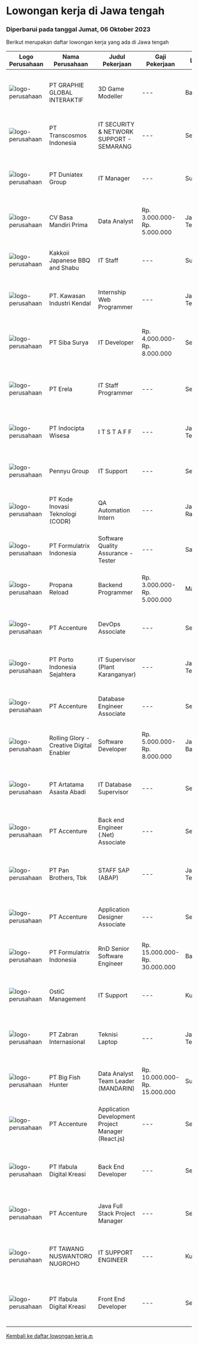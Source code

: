 
  # Lowongan kerja di Jawa tengah

  ### Diperbarui pada tanggal Jumat, 06 Oktober 2023

  Berikut merupakan daftar lowongan kerja yang ada di Jawa tengah

  |Logo Perusahaan | Nama Perusahaan | Judul Pekerjaan | Gaji Pekerjaan | Lokasi | Deskripsi | Tanggal diunggah | Pranala |
  | -------------- | --------------- | --------------- | --------- | --------- | -------------- | ------- | ----------- |
  |![logo-perusahaan](https://image-service-cdn.seek.com.au/f9a751ea24d68e4658d0eb7882e2db58a9b95cb0/ee4dce1061f3f616224767ad58cb2fc751b8d2dc)|PT GRAPHIE GLOBAL INTERAKTIF|3D Game Modeller|---|Bali|Job Responsibilities: Creating 3D Model character for game Smoothing a 3D file Editing 3D File UV Unwrap texturing Humanoid Rigging Required Software...|Selasa, 03 Oktober 2023|https://www.jobstreet.co.id/id/job/3d-game-modeller-4486438?token=0~0db45f29-44fb-4920-9dec-032fdf4d9a4b&sectionRank=1&jobId=jobstreet-id-job-4486438|
|![logo-perusahaan](https://image-service-cdn.seek.com.au/307c5f6783945cba4962cdeae55ad8ee0fdbc836/ee4dce1061f3f616224767ad58cb2fc751b8d2dc)|PT Transcosmos Indonesia|IT SECURITY & NETWORK SUPPORT - SEMARANG|---|Semarang|Job Description:1. Real-time Monitoring:Monitoring systems and applications in real-time to detect anomalies, irregularities, or performance...|Kamis, 05 Oktober 2023|https://www.jobstreet.co.id/id/job/it-security-network-support-semarang-4489427?token=0~0db45f29-44fb-4920-9dec-032fdf4d9a4b&sectionRank=2&jobId=jobstreet-id-job-4489427|
|![logo-perusahaan](https://image-service-cdn.seek.com.au/9ae8aad4308070437402caaa983b8a7c2c573dc8/ee4dce1061f3f616224767ad58cb2fc751b8d2dc)|PT Duniatex Group|IT Manager|---|Surakarta|As an IT Manager, she/he must have an excellent skills and knowledge about system, programming, database knowledge, as well as leadership skills to...|Senin, 02 Oktober 2023|https://www.jobstreet.co.id/id/job/it-manager-4485122?token=0~0db45f29-44fb-4920-9dec-032fdf4d9a4b&sectionRank=3&jobId=jobstreet-id-job-4485122|
|![logo-perusahaan](https://image-service-cdn.seek.com.au/5f7168d459d18df2db294531855e06f419bfc0e6/ee4dce1061f3f616224767ad58cb2fc751b8d2dc)|CV Basa Mandiri Prima|Data Analyst|Rp. 3.000.000-Rp. 5.000.000|Jawa Tengah|CV Basa Mandiri Prima adalah retail super market dan department store berkembang di Kabupaten Pemalang dan Tegal. Visi menjadi ritel utama pilihan...|Kamis, 05 Oktober 2023|https://www.jobstreet.co.id/id/job/data-analyst-4489372?token=0~0db45f29-44fb-4920-9dec-032fdf4d9a4b&sectionRank=4&jobId=jobstreet-id-job-4489372|
|![logo-perusahaan](https://image-service-cdn.seek.com.au/376bdc8d39ef2bc9d62006fa10f26bda48dc5141/ee4dce1061f3f616224767ad58cb2fc751b8d2dc)|Kakkoii Japanese BBQ and Shabu|IT Staff|---|Surakarta|Usia 25 - 35 tahun Pendidikan minimal D3 Informatika Berpengalaman di bidangnya minimal 1 tahun Mampu trouble shooting computer Menguasai...|Selasa, 03 Oktober 2023|https://www.jobstreet.co.id/id/job/it-staff-4486410?token=0~0db45f29-44fb-4920-9dec-032fdf4d9a4b&sectionRank=5&jobId=jobstreet-id-job-4486410|
|![logo-perusahaan](https://image-service-cdn.seek.com.au/4777cfd62677e825f561371d10c35c5b1b981348/ee4dce1061f3f616224767ad58cb2fc751b8d2dc)|PT. Kawasan Industri Kendal|Internship Web Programmer|---|Jawa Tengah|Qualification D3 or S1 Informatics or Computer Depth knowledge of PHP and Laravel Good knowledge of MySQL Database Have a willingness to be placed in...|Rabu, 04 Oktober 2023|https://www.jobstreet.co.id/id/job/internship-web-programmer-4489043?token=0~0db45f29-44fb-4920-9dec-032fdf4d9a4b&sectionRank=6&jobId=jobstreet-id-job-4489043|
|![logo-perusahaan](https://image-service-cdn.seek.com.au/f8941ef30182eb55b36098f3e149aabdeb319b30/ee4dce1061f3f616224767ad58cb2fc751b8d2dc)|PT Siba Surya|IT Developer|Rp. 4.000.000-Rp. 8.000.000|Semarang|IT Developer StaffJobdescs: Melakukan maintain program yang sudah ada Membuat proyek program baru sesuai kebutuhan perusahaan Requirements: Usia maks....|Senin, 02 Oktober 2023|https://www.jobstreet.co.id/id/job/it-developer-4486203?token=0~0db45f29-44fb-4920-9dec-032fdf4d9a4b&sectionRank=7&jobId=jobstreet-id-job-4486203|
|![logo-perusahaan](https://image-service-cdn.seek.com.au/cc8d8c9f0ba1f73a44b17955bdd729eab0a12a93/ee4dce1061f3f616224767ad58cb2fc751b8d2dc)|PT Erela|IT Staff Programmer|---|Semarang|Kualifikasi: Lulusan D3 / S1 Informatika Fresh graduate atau berpengalaman Menguasai pemrograman website (PHP, jQuery) Menguasai query database...|Selasa, 03 Oktober 2023|https://www.jobstreet.co.id/id/job/it-staff-programmer-4486425?token=0~0db45f29-44fb-4920-9dec-032fdf4d9a4b&sectionRank=8&jobId=jobstreet-id-job-4486425|
|![logo-perusahaan](https://i.ibb.co/sqvTCh9/112815900-stock-vector-no-image-available-icon-flat-vector.webp)|PT Indocipta Wisesa|I T  S T A F F|---|Jawa Tengah|Perusahaan manufactur coating &amp; adhesive di Semarang, mengajak bergabung kandidat yang antusias sebagai :I T STAFFKualifikasi D3 / S1 Ilmu...|Senin, 02 Oktober 2023|https://www.jobstreet.co.id/id/job/i-t-s-t-a-f-f-4485023?token=0~0db45f29-44fb-4920-9dec-032fdf4d9a4b&sectionRank=9&jobId=jobstreet-id-job-4485023|
|![logo-perusahaan](https://image-service-cdn.seek.com.au/0795e7d893a4b3722cfb89bb3b11356aac592fcd/ee4dce1061f3f616224767ad58cb2fc751b8d2dc)|Pennyu Group|IT Support|---|Semarang|Requirements :- Candidate must possess at least a Bachelor's degree (Any Major in Computer Science, Informatics, or Computer Engineering is highly...|Rabu, 27 September 2023|https://www.jobstreet.co.id/id/job/it-support-4482189?token=0~0db45f29-44fb-4920-9dec-032fdf4d9a4b&sectionRank=10&jobId=jobstreet-id-job-4482189|
|![logo-perusahaan](https://image-service-cdn.seek.com.au/f9a43488fb6cd9c390e0bc30837cba2409c40d5b/ee4dce1061f3f616224767ad58cb2fc751b8d2dc)|PT Kode Inovasi Teknologi (CODR)|QA Automation Intern|---|Jakarta Raya|Job Description: Write test scripts to automate complex test cases and scenarios for web and/or mobile applications Implement strategy for quality...|Jumat, 29 September 2023|https://www.jobstreet.co.id/id/job/qa-automation-intern-4484164?token=0~0db45f29-44fb-4920-9dec-032fdf4d9a4b&sectionRank=11&jobId=jobstreet-id-job-4484164|
|![logo-perusahaan](https://image-service-cdn.seek.com.au/e68aac730da390a16ce750d09b06eaca69364b55/ee4dce1061f3f616224767ad58cb2fc751b8d2dc)|PT Formulatrix Indonesia|Software Quality Assurance - Tester|---|Salatiga|Headquartered in Dubai, United Arab Emirates, FORMULATRIX is fast growing robotic automation equipment manufacturer and software solutions provider to...|Senin, 02 Oktober 2023|https://www.jobstreet.co.id/id/job/software-quality-assurance-tester-4485408?token=0~0db45f29-44fb-4920-9dec-032fdf4d9a4b&sectionRank=12&jobId=jobstreet-id-job-4485408|
|![logo-perusahaan](https://image-service-cdn.seek.com.au/8841dfb2235f48b9f4a61a6c657704c60e1ee911/ee4dce1061f3f616224767ad58cb2fc751b8d2dc)|Propana Reload|Backend Programmer|Rp. 3.000.000-Rp. 5.000.000|Magelang|Kualifikasi: Pendidikan Minimal S1 Teknik Informatika IPK Minimal 3.25 Berpengalaman Minimal 1-2 tahun (Diutamakan) Mampu Mengintegrasikan API Bahasa...|Jumat, 29 September 2023|https://www.jobstreet.co.id/id/job/backend-programmer-4482992?token=0~0db45f29-44fb-4920-9dec-032fdf4d9a4b&sectionRank=13&jobId=jobstreet-id-job-4482992|
|![logo-perusahaan](https://image-service-cdn.seek.com.au/1c2e28fa09a87d89b9dac6106fdc6fa435c484bb/ee4dce1061f3f616224767ad58cb2fc751b8d2dc)|PT Accenture|DevOps Associate|---|Semarang|Support our clients in achieving the benefits that DevOps can offer Design and implement DevOps platform which covers areas such as build automation,...|Kamis, 28 September 2023|https://www.jobstreet.co.id/id/job/devops-associate-4483265?token=0~0db45f29-44fb-4920-9dec-032fdf4d9a4b&sectionRank=14&jobId=jobstreet-id-job-4483265|
|![logo-perusahaan](https://image-service-cdn.seek.com.au/d12aaa52d90c73bc0b3a659810e789eafc81aeb3/ee4dce1061f3f616224767ad58cb2fc751b8d2dc)|PT Porto Indonesia Sejahtera|IT Supervisor (Plant Karanganyar)|---|Jawa Tengah|Deskripsi pekerjaan: Maintenance dan instalasi Software/hardware PC, Jaringan komputer access point, router, (WAN, LAN, VPN). Troubleshooting...|Senin, 25 September 2023|https://www.jobstreet.co.id/id/job/it-supervisor-plant-karanganyar-4480280?token=0~0db45f29-44fb-4920-9dec-032fdf4d9a4b&sectionRank=15&jobId=jobstreet-id-job-4480280|
|![logo-perusahaan](https://image-service-cdn.seek.com.au/1c2e28fa09a87d89b9dac6106fdc6fa435c484bb/ee4dce1061f3f616224767ad58cb2fc751b8d2dc)|PT Accenture|Database Engineer Associate|---|Semarang|Perform ETL data migration by extracting from various sources then transforming data obtained to a specified format/calculation and finally loading...|Kamis, 28 September 2023|https://www.jobstreet.co.id/id/job/database-engineer-associate-4483264?token=0~0db45f29-44fb-4920-9dec-032fdf4d9a4b&sectionRank=16&jobId=jobstreet-id-job-4483264|
|![logo-perusahaan](https://image-service-cdn.seek.com.au/102dca1c75fb558e6532d8df396235b956dd0e8e/ee4dce1061f3f616224767ad58cb2fc751b8d2dc)|Rolling Glory - Creative Digital Enabler|Software Developer|Rp. 5.000.000-Rp. 8.000.000|Jawa Barat|Responsibilities : Collaborate in digital product development with Project Manager, team, and stakeholders. Analyze, plan, and design software based...|Selasa, 26 September 2023|https://www.jobstreet.co.id/id/job/software-developer-4481032?token=0~0db45f29-44fb-4920-9dec-032fdf4d9a4b&sectionRank=17&jobId=jobstreet-id-job-4481032|
|![logo-perusahaan](https://image-service-cdn.seek.com.au/3dd99fd24b053c9c623e5f798327a7f8639f3aba/ee4dce1061f3f616224767ad58cb2fc751b8d2dc)|PT Artatama Asasta Abadi|IT Database Supervisor|---|Semarang|Responsibilities include:  Database Administrator Data Analyst System Analyst IT Support &amp; Security Melakukan service dan pemeliharaan hardware...|Jumat, 22 September 2023|https://www.jobstreet.co.id/id/job/it-database-supervisor-4478100?token=0~0db45f29-44fb-4920-9dec-032fdf4d9a4b&sectionRank=18&jobId=jobstreet-id-job-4478100|
|![logo-perusahaan](https://image-service-cdn.seek.com.au/1c2e28fa09a87d89b9dac6106fdc6fa435c484bb/ee4dce1061f3f616224767ad58cb2fc751b8d2dc)|PT Accenture|Back end Engineer (.Net) Associate|---|Semarang|Work with Project management and solution architects to estimate and scope out projects. Work with frontend development team to create and optimize...|Rabu, 20 September 2023|https://www.jobstreet.co.id/id/job/back-end-engineer-.net-associate-4475766?token=0~0db45f29-44fb-4920-9dec-032fdf4d9a4b&sectionRank=19&jobId=jobstreet-id-job-4475766|
|![logo-perusahaan](https://image-service-cdn.seek.com.au/246ed43127dc50d6ad4ae2ecd45f339fcbb449d1/ee4dce1061f3f616224767ad58cb2fc751b8d2dc)|PT Pan Brothers, Tbk|STAFF SAP (ABAP)|---|Jawa Tengah|Bertanggung jawab untuk membuat coding semua RICEF yang diminta functional.Persyaratan:Pendidikan minimal D3 Teknik Informatika, Sistem InformasiPaham...|Rabu, 20 September 2023|https://www.jobstreet.co.id/id/job/staff-sap-abap-4476156?token=0~0db45f29-44fb-4920-9dec-032fdf4d9a4b&sectionRank=20&jobId=jobstreet-id-job-4476156|
|![logo-perusahaan](https://image-service-cdn.seek.com.au/8aa7e8c3c88d5c5ab00a361acc5db1fab244b0c5/ee4dce1061f3f616224767ad58cb2fc751b8d2dc)|PT Accenture|Application Designer Associate|---|Semarang|Ownership of technical designs, code development, and component test execution to demonstrate alignment to the functional specification. Using...|Rabu, 20 September 2023|https://www.jobstreet.co.id/id/job/application-designer-associate-4475778?token=0~0db45f29-44fb-4920-9dec-032fdf4d9a4b&sectionRank=21&jobId=jobstreet-id-job-4475778|
|![logo-perusahaan](https://image-service-cdn.seek.com.au/e68aac730da390a16ce750d09b06eaca69364b55/ee4dce1061f3f616224767ad58cb2fc751b8d2dc)|PT Formulatrix Indonesia|RnD Senior Software Engineer|Rp. 15.000.000-Rp. 30.000.000|Bandung|Headquartered in Dubai, United Arab Emirates, Formulatrix is a fast-growing robotic automation equipment manufacturer and software solutions provider...|Kamis, 21 September 2023|https://www.jobstreet.co.id/id/job/rnd-senior-software-engineer-4476769?token=0~0db45f29-44fb-4920-9dec-032fdf4d9a4b&sectionRank=22&jobId=jobstreet-id-job-4476769|
|![logo-perusahaan](https://i.ibb.co/sqvTCh9/112815900-stock-vector-no-image-available-icon-flat-vector.webp)|OstiC Management|IT Support|---|Kudus|Kualifikasi : Usia Maks 30 tahun (min DIII/S1 Teknik Komputer / Teknik Informatika). Mempunyai pengalaman minimal 2 tahun dibidang IT Mampu bekerja...|Sabtu, 16 September 2023|https://www.jobstreet.co.id/id/job/it-support-4471735?token=0~0db45f29-44fb-4920-9dec-032fdf4d9a4b&sectionRank=23&jobId=jobstreet-id-job-4471735|
|![logo-perusahaan](https://image-service-cdn.seek.com.au/2fa0b1687e37a77612dfa5c3dc8727b15099a71c/ee4dce1061f3f616224767ad58cb2fc751b8d2dc)|PT Zabran Internasional|Teknisi Laptop|---|Jawa Tengah|Tanggung Jawab Pekerjaan : Mengidentifikasi dan memecahkan masalah perangkat keras dan perangkat lunak laptop,  Menginstal dan mengonfigurasi...|Senin, 25 September 2023|https://www.jobstreet.co.id/id/job/teknisi-laptop-1037037346?token=0~0db45f29-44fb-4920-9dec-032fdf4d9a4b&sectionRank=24&jobId=jobstreet-id-job-1037037346|
|![logo-perusahaan](https://image-service-cdn.seek.com.au/b55a4eea6fd6adbb212aca64e6e0625282e09481/ee4dce1061f3f616224767ad58cb2fc751b8d2dc)|PT Big Fish Hunter|Data Analyst Team Leader (MANDARIN)|Rp. 10.000.000-Rp. 15.000.000|Surakarta|Responsibilities : Supervise and ensure employees understand the tasks being given and complete the tasks well Crosscheck data processed by staff...|Rabu, 20 September 2023|https://www.jobstreet.co.id/id/job/data-analyst-team-leader-mandarin-4475973?token=0~0db45f29-44fb-4920-9dec-032fdf4d9a4b&sectionRank=25&jobId=jobstreet-id-job-4475973|
|![logo-perusahaan](https://image-service-cdn.seek.com.au/1c2e28fa09a87d89b9dac6106fdc6fa435c484bb/ee4dce1061f3f616224767ad58cb2fc751b8d2dc)|PT Accenture|Application Development Project Manager (React.js)|---|Semarang|Bring the latest innovation and technology ideas in order to plan, deliver and execute of one or more Technology projects and programs for Accenture...|Senin, 18 September 2023|https://www.jobstreet.co.id/id/job/application-development-project-manager-react.js-4473450?token=0~0db45f29-44fb-4920-9dec-032fdf4d9a4b&sectionRank=26&jobId=jobstreet-id-job-4473450|
|![logo-perusahaan](https://image-service-cdn.seek.com.au/cd369a441ee3dd5db7861adc0122696ef73c1176/ee4dce1061f3f616224767ad58cb2fc751b8d2dc)|PT Ifabula Digital Kreasi|Back End Developer|---|Semarang|Candidate must possess at least Bachelor Degree from relevant major Good understanding of programming language fundamentals and concepts Have a basic...|Senin, 18 September 2023|https://www.jobstreet.co.id/id/job/back-end-developer-4472708?token=0~0db45f29-44fb-4920-9dec-032fdf4d9a4b&sectionRank=27&jobId=jobstreet-id-job-4472708|
|![logo-perusahaan](https://image-service-cdn.seek.com.au/1c2e28fa09a87d89b9dac6106fdc6fa435c484bb/ee4dce1061f3f616224767ad58cb2fc751b8d2dc)|PT Accenture|Java Full Stack Project Manager|---|Semarang|Bring the latest innovation and technology ideas in order to plan, deliver and execute of one or more Technology projects and programs for Accenture...|Senin, 18 September 2023|https://www.jobstreet.co.id/id/job/java-full-stack-project-manager-4473455?token=0~0db45f29-44fb-4920-9dec-032fdf4d9a4b&sectionRank=28&jobId=jobstreet-id-job-4473455|
|![logo-perusahaan](https://image-service-cdn.seek.com.au/89b98d15b89c3558180db44e27b0973e3fba63de/ee4dce1061f3f616224767ad58cb2fc751b8d2dc)|PT TAWANG NUSWANTORO NUGROHO|IT SUPPORT ENGINEER|---|Kudus|Menginstal dan mengkonfigurasikan software, hardware, sistem, network jaringan, printer, dan scanner. Memantau dan memelihara sistem dan jaringan...|Rabu, 13 September 2023|https://www.jobstreet.co.id/id/job/it-support-engineer-4468640?token=0~0db45f29-44fb-4920-9dec-032fdf4d9a4b&sectionRank=29&jobId=jobstreet-id-job-4468640|
|![logo-perusahaan](https://image-service-cdn.seek.com.au/cd369a441ee3dd5db7861adc0122696ef73c1176/ee4dce1061f3f616224767ad58cb2fc751b8d2dc)|PT Ifabula Digital Kreasi|Front End Developer|---|Semarang|- Candidate must possess at least Bachelor Degree from relevant major- Good understanding of programming language fundamentals and concepts- Have a...|Senin, 18 September 2023|https://www.jobstreet.co.id/id/job/front-end-developer-4472716?token=0~0db45f29-44fb-4920-9dec-032fdf4d9a4b&sectionRank=30&jobId=jobstreet-id-job-4472716|


  [Kembali ke daftar lowongan kerja 🔙](../README.md#daftar-lowongan-kerja)
  